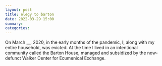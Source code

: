 ```yaml
---
layout: post
title: elegy to barton
date: 2022-03-29 15:00
summary: 
categories: 
---
```


On March __, 2020, in the early months of the pandemic, I, along with my entire household, was evicted. At the time I lived in an intentional community called the Barton House, managed and subsidized by the now-defunct Walker Center for Ecumenical Exchange.
